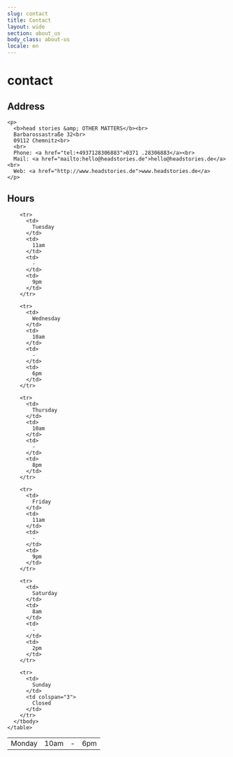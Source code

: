 ```yaml
---
slug: contact
title: Contact
layout: wide
section: about_us
body_class: about-us
locale: en
---
```

# contact

<div class="row">
  <div class="col-sm-6">
    <h2>Address</h2>

    <p>
      <b>head stories &amp; OTHER MATTERS</b><br>
      Barbarossastraße 32<br>
      09112 Chemnitz<br>
      <br>
      Phone: <a href="tel:+4937128306883">0371 .28306883</a><br>
      Mail: <a href="mailto:hello@headstories.de">hello@headstories.de</a><br>
      Web: <a href="http://www.headstories.de">www.headstories.de</a>
    </p>
  </div>
  <div class="col-sm-6">
    <h2>Hours</h2>
    <table class="table-hours">
      <tbody>
        <tr>
          <td>
            Monday
          </td>
          <td>
            10am
          </td>
          <td>
            -
          </td>
          <td>
            6pm
          </td>
        </tr>

        <tr>
          <td>
            Tuesday
          </td>
          <td>
            11am
          </td>
          <td>
            -
          </td>
          <td>
            9pm
          </td>
        </tr>

        <tr>
          <td>
            Wednesday
          </td>
          <td>
            10am
          </td>
          <td>
            -
          </td>
          <td>
            6pm
          </td>
        </tr>

        <tr>
          <td>
            Thursday
          </td>
          <td>
            10am
          </td>
          <td>
            -
          </td>
          <td>
            8pm
          </td>
        </tr>

        <tr>
          <td>
            Friday
          </td>
          <td>
            11am
          </td>
          <td>
            -
          </td>
          <td>
            9pm
          </td>
        </tr>

        <tr>
          <td>
            Saturday
          </td>
          <td>
            8am
          </td>
          <td>
            -
          </td>
          <td>
            2pm
          </td>
        </tr>

        <tr>
          <td>
            Sunday
          </td>
          <td colspan="3">
            Closed
          </td>
        </tr>
      </tbody>
    </table>

  </div>
</div>

<div class="embed-responsive embed-responsive-16by9">
  <script src="http://maps.googleapis.com/maps/api/js?sensor=false&extension=.js" type="text/javascript"></script>
  <div id="map" class="embed-responsive-item"></div>
</div>
